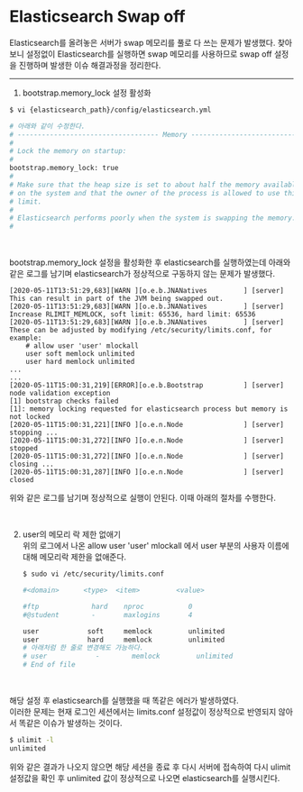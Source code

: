 # Elasticsearch Swap off

Elasticsearch를 올려놓은 서버가 swap 메모리를 풀로 다 쓰는 문제가 발생했다. 찾아보니 설정없이 Elasticsearch를 실행하면 swap 메모리를 사용하므로 swap off 설정을 진행하며 발생한 이슈 해결과정을 정리한다.

---

1. bootstrap.memory_lock 설정 활성화    
  
  ```bash
  $ vi {elasticsearch_path}/config/elasticsearch.yml 
  
  # 아래와 같이 수정한다.
  # ----------------------------------- Memory -----------------------------------
  #
  # Lock the memory on startup:
  #
  bootstrap.memory_lock: true
  #
  # Make sure that the heap size is set to about half the memory available
  # on the system and that the owner of the process is allowed to use this
  # limit.
  #
  # Elasticsearch performs poorly when the system is swapping the memory.
  #
  ```

<br>

bootstrap.memory_lock 설정을 활성화한 후 elasticsearch를 실행하였는데 아래와 같은 로그를 남기며 elasticsearch가 정상적으로 구동하지 않는 문제가 발생했다.

```
[2020-05-11T13:51:29,683][WARN ][o.e.b.JNANatives         ] [server] This can result in part of the JVM being swapped out.
[2020-05-11T13:51:29,683][WARN ][o.e.b.JNANatives         ] [server] Increase RLIMIT_MEMLOCK, soft limit: 65536, hard limit: 65536
[2020-05-11T13:51:29,683][WARN ][o.e.b.JNANatives         ] [server] These can be adjusted by modifying /etc/security/limits.conf, for example:
    # allow user 'user' mlockall
    user soft memlock unlimited
    user hard memlock unlimited
...
...
[2020-05-11T15:00:31,219][ERROR][o.e.b.Bootstrap          ] [server] node validation exception
[1] bootstrap checks failed
[1]: memory locking requested for elasticsearch process but memory is not locked
[2020-05-11T15:00:31,221][INFO ][o.e.n.Node               ] [server] stopping ...
[2020-05-11T15:00:31,272][INFO ][o.e.n.Node               ] [server] stopped
[2020-05-11T15:00:31,272][INFO ][o.e.n.Node               ] [server] closing ...
[2020-05-11T15:00:31,287][INFO ][o.e.n.Node               ] [server] closed
```

위와 같은 로그를 남기며 정상적으로 실행이 안된다. 이때 아래의 절차를 수행한다.

<br>

2. user의 메모리 락 제한 없애기     
   위의 로그에서 나온 allow user 'user' mlockall 에서 user 부분의 사용자 이름에 대해 메모리락 제한을 없애준다.

   ```bash
   $ sudo vi /etc/security/limits.conf
   
   #<domain>      <type>  <item>         <value>
   
   #ftp             hard    nproc           0
   #@student        -       maxlogins       4
   
   user            soft     memlock         unlimited
   user            hard     memlock         unlimited
   # 아래처럼 한 줄로 변경해도 가능하다.
   # user            -        memlock         unlimited 
   # End of file
   ```

<br>

해당 설정 후 elasticsearch를 실행했을 때 똑같은 에러가 발생하였다.  
이러한 문제는 현재 로그인 세션에서는 limits.conf 설정값이 정상적으로 반영되지 않아서 똑같은 이슈가 발생하는 것이다.  

```bash
$ ulimit -l
unlimited
```

위와 같은 결과가 나오지 않으면 해당 세션을 종료 후 다시 서버에 접속하여 다시 ulimit 설정값을 확인 후 unlimited 값이 정상적으로 나오면 elasticsearch를 실행시킨다.